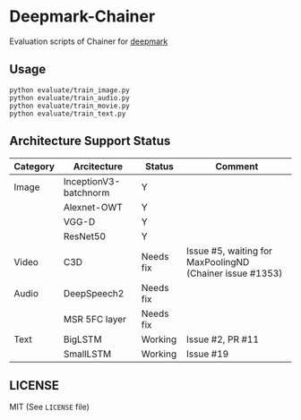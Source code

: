 # Deepmark-Chainer
Evaluation scripts of Chainer for [deepmark](https://github.com/DeepMark/deepmark)

## Usage

```
python evaluate/train_image.py
python evaluate/train_audio.py
python evaluate/train_movie.py
python evaluate/train_text.py
```

## Architecture Support Status

|Category|Arcitecture|Status|Comment|
|---|---|---|---|
|Image|InceptionV3-batchnorm|Y||
||Alexnet-OWT|Y||
||VGG-D|Y||
||ResNet50|Y||
|Video|C3D|Needs fix|Issue #5, waiting for MaxPoolingND (Chainer issue #1353)|
|Audio|DeepSpeech2|Needs fix||
||MSR 5FC layer|Needs fix||
|Text|BigLSTM|Working|Issue #2, PR #11|
||SmallLSTM|Working|Issue #19|

## LICENSE

MIT (See `LICENSE` file)
